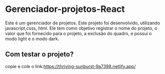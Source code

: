 # Gerenciador-projetos-React
Este é um gerenciador de projetos.
Este projeto foi desenvolvido, utilizando javascript,csss, html.
Ele tem como objetivo registrar o nome do projeto, o valor que foi fornecido para o projeto,
a exclusão do quadro, e possuí o modo light e o modo dark.

## Com testar o projeto?
copie e cole o link:https://thriving-sunburst-9a7398.netlify.app/

